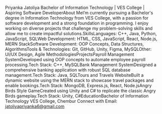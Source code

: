 Priyanka Jatoliya Bachelor of Information Technology | VES College | Aspiring Software DeveloperAbout MeI’m currently pursuing a Bachelor's degree in Information Technology from VES College, with a passion for software development and a strong foundation in programming. I enjoy working on diverse projects that challenge my problem-solving skills and allow me to create impactful solutions.SkillsLanguages: C++, Java, Python, JavaScript, SQLWeb Development: HTML, CSS, JavaScript, React, Node.js, MERN StackSoftware Development: OOP Concepts, Data Structures, AlgorithmsTools & Technologies: Git, GitHub, Unity, Figma, MySQLOther: UI/UX Design, Agile MethodologiesProjectsPayroll Management SystemDeveloped using OOP concepts to automate employee payroll processing.Tech Stack: C++, MySQLBank Management SystemDesigned a comprehensive banking application with robust SQL database management.Tech Stack: Java, SQLTours and Travels WebsiteBuilt a dynamic website using the MERN stack to showcase travel packages and enable bookings.Tech Stack: MongoDB, Express.js, React, Node.jsAngry Birds Style GameCreated using Unity and C# to replicate the classic Angry Birds gameplay.Tech Stack: Unity, C#EducationBachelor of Information Technology
VES College, Chembur
Connect with Email: jatoliyapriyanka6@gmail.com
